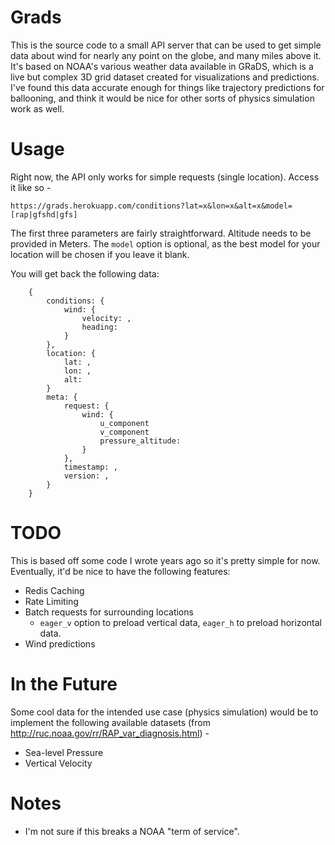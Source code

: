 # Grads

This is the source code to a small API server that can be used to get simple data about wind for nearly any point on the globe, and many miles above it. It's based on NOAA's various weather data available in GRaDS, which is a live but complex 3D grid dataset created for visualizations and predictions. I've found this data accurate enough for things like trajectory predictions for ballooning, and think it would be nice for other sorts of physics simulation work as well.

# Usage
Right now, the API only works for simple requests (single location). Access it like so -

    https://grads.herokuapp.com/conditions?lat=x&lon=x&alt=x&model=[rap|gfshd|gfs]

The first three parameters are fairly straightforward. Altitude needs to be provided in Meters. The `model` option is optional, as the best model for your location will be chosen if you leave it blank.

You will get back the following data:

```
    {
        conditions: {
            wind: {
                velocity: ,
                heading:
            }
        },
        location: {
            lat: ,
            lon: ,
            alt:
        }
        meta: {
            request: {
                wind: {
                    u_component
                    v_component
                    pressure_altitude:
                }
            },
            timestamp: ,
            version: ,
        }
    }
```


# TODO
This is based off some code I wrote years ago so it's pretty simple for now. Eventually, it'd be nice to have the following features:

* Redis Caching
* Rate Limiting
* Batch requests for surrounding locations
    * `eager_v` option to preload vertical data, `eager_h` to preload horizontal data.
* Wind predictions


# In the Future
Some cool data for the intended use case (physics simulation) would be to implement the following available datasets (from http://ruc.noaa.gov/rr/RAP_var_diagnosis.html) -

* Sea-level Pressure  
* Vertical Velocity


# Notes

* I'm not sure if this breaks a NOAA "term of service".
